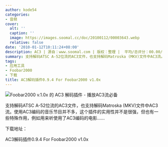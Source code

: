 ```yaml
---
author: kode54
categories:
- 音频
cover:
  alt: ''
  caption: ''
  image: https://images.soomal.cc/doc/20100112/00003643.webp
  relative: false
date: '2010-01-12T10:11:24+08:00'
description: AC3 | 源自：www.soomal.com | 版权：整理 |  平均/总评分：00.00/0
summary: 支持解码ATSC A-52位流的AC3文件，也支持解码Matroska (MKV)文件中AC3流。使用AC3编码的音乐节目并不多，这个插件的实用性并不是很强，但也有一些特殊作用，例如用来听使用了AC3编码的电影…
tags:
- 应用工具
- Foobar2000
- 下载
title: AC3解码插件0.9.4 For Foobar2000 v1.0x
---
```


![Foobar2000 v.1.0x 的 AC3 解码插件 - 播放AC3流必备](https://images.soomal.cc/doc/20100112/00003643.webp)



支持解码ATSC A-52位流的AC3文件，也支持解码Matroska (MKV)文件中AC3流。使用AC3编码的音乐节目并不多，这个插件的实用性并不是很强，但也有一些特殊作用，例如用来听使用了AC3编码的电影……



下载地址：



AC3解码插件0.9.4 For Foobar2000 v1.0x